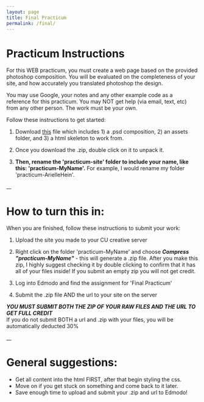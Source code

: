 ```yaml
---
layout: page
title: Final Practicum
permalink: /final/
---
```


# Practicum Instructions 

For this WEB practicum, you must create a web page based on the provided photoshop composition. You will be evaluated on the completeness of your site, and how accurately you translated photoshop the design. 

You may use Google, your notes and any other example code as a reference for this practicum. You may NOT get help (via email, text, etc) from any other person. The work must be your own.

Follow these instructions to get started:

1. Download [this](/web-spring-16/resources/PRACTICUM.zip) file which includes 1) a .psd composition, 2) an assets folder, and 3) a html skeleton to work from. 

2. Once you download the .zip, double click on it to unpack it. 

3. **Then, rename the 'practicum-site' folder to include your name, like this: 'practicum-MyName'.** For example, I would rename my folder 'practicum-ArielleHein'.



__

# How to turn this in:

When you are finished, follow these instructions to submit your work:

1. Upload the site you made to your CU creative server

2. Right click on the folder 'practicum-MyName' and choose ***Compress "practicum-MyName"*** - this will generate a .zip file. After you make this zip, I highly suggest checking it by double clicking to confirm that it has all of your files inside! If you submit an empty zip you will not get credit.

3. Log into Edmodo and find the assignment for 'Final Practicum'

3. Submit the .zip file AND the url to your site on the server

***YOU MUST SUBMIT BOTH THE ZIP OF YOUR RAW FILES AND THE URL TO GET FULL CREDIT*** <br>If you do not submit BOTH a url and .zip with your files, you will be automatically deducted 30%



__

# General suggestions:

+ Get all content into the html FIRST, after that begin styling the css. 
+ Move on if you get stuck on something and come back to it later.
+ Save enough time to upload and submit your .zip and url to Edmodo! 



